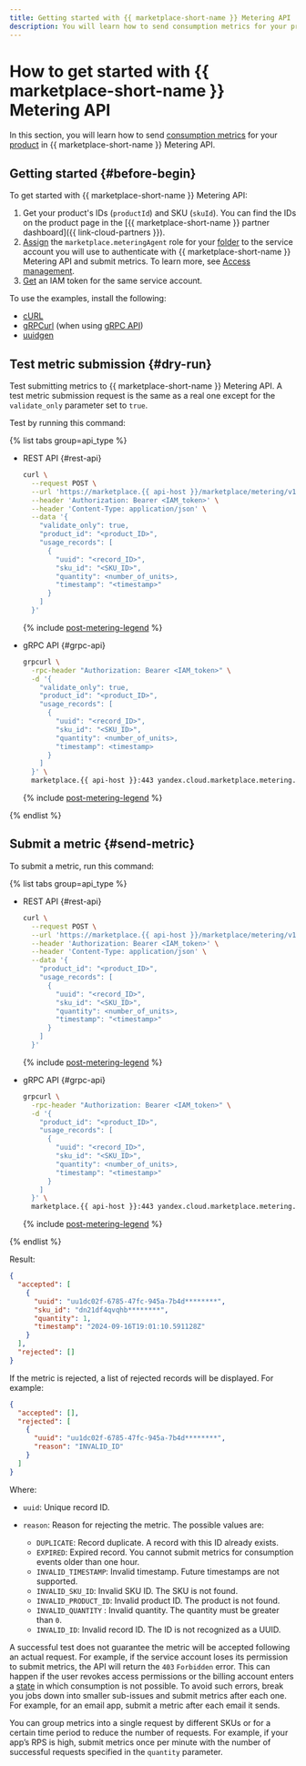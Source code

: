 ```yaml
---
title: Getting started with {{ marketplace-short-name }} Metering API
description: You will learn how to send consumption metrics for your product in {{ marketplace-short-name }} Metering API.
---
```


# How to get started with {{ marketplace-short-name }} Metering API

In this section, you will learn how to send [consumption metrics](../concepts/api-usage.md) for your [product](../concepts/product.md) in {{ marketplace-short-name }} Metering API.


## Getting started {#before-begin}

To get started with {{ marketplace-short-name }} Metering API:

1. Get your product's IDs (`productId`) and SKU (`skuId`). You can find the IDs on the product page in the [{{ marketplace-short-name }} partner dashboard]({{ link-cloud-partners }}).
1. [Assign](../../iam/operations/sa/assign-role-for-sa.md#binding-role-organization) the `marketplace.meteringAgent` role for your [folder](../../resource-manager/concepts/resources-hierarchy.md#folder) to the service account you will use to authenticate with {{ marketplace-short-name }} Metering API and submit metrics. To learn more, see [Access management](../security/index.md).
1. [Get](../../iam/concepts/authorization/iam-token) an IAM token for the same service account.

To use the examples, install the following:

* [cURL](https://curl.haxx.se)
* [gRPCurl](https://github.com/fullstorydev/grpcurl) (when using [gRPC API](../api-ref/ImageProductUsage/index))
* [uuidgen](https://uuidgen.org/)


## Test metric submission {#dry-run}

Test submitting metrics to {{ marketplace-short-name }} Metering API. A test metric submission request is the same as a real one except for the `validate_only` parameter set to `true`.

Test by running this command:

{% list tabs group=api_type %}

- REST API {#rest-api}

  ```bash
  curl \
    --request POST \
    --url 'https://marketplace.{{ api-host }}/marketplace/metering/v1/imageProductUsage/write' \
    --header 'Authorization: Bearer <IAM_token>' \
    --header 'Content-Type: application/json' \
    --data '{
      "validate_only": true,
      "product_id": "<product_ID>",
      "usage_records": [
        {
          "uuid": "<record_ID>",
          "sku_id": "<SKU_ID>",
          "quantity": <number_of_units>,
          "timestamp": "<timestamp>"
        }
      ]
    }'
  ```

  {% include [post-metering-legend](../../_includes/marketplace/post-metering-legend.md) %}

- gRPC API {#grpc-api}

  ```bash
  grpcurl \
    -rpc-header "Authorization: Bearer <IAM_token>" \
    -d '{
      "validate_only": true,
      "product_id": "<product_ID>",
      "usage_records": [
        {
          "uuid": "<record_ID>",
          "sku_id": "<SKU_ID>",
          "quantity": <number_of_units>,
          "timestamp": <timestamp>
        }
      ]
    }' \
    marketplace.{{ api-host }}:443 yandex.cloud.marketplace.metering.v1.ImageProductUsageService/Write
  ```

  {% include [post-metering-legend](../../_includes/marketplace/post-metering-legend.md) %}

{% endlist %}

## Submit a metric {#send-metric}

To submit a metric, run this command:

{% list tabs group=api_type %}

- REST API {#rest-api}

  ```bash
  curl \
    --request POST \
    --url 'https://marketplace.{{ api-host }}/marketplace/metering/v1/imageProductUsage/write' \
    --header 'Authorization: Bearer <IAM_token>' \
    --header 'Content-Type: application/json' \
    --data '{
      "product_id": "<product_ID>",
      "usage_records": [
        {
          "uuid": "<record_ID>",
          "sku_id": "<SKU_ID>",
          "quantity": <number_of_units>,
          "timestamp": "<timestamp>"
        }
      ]
    }'
  ```

  {% include [post-metering-legend](../../_includes/marketplace/post-metering-legend.md) %}

- gRPC API {#grpc-api}

  ```bash
  grpcurl \
    -rpc-header "Authorization: Bearer <IAM_token>" \
    -d '{
      "product_id": "<product_ID>",
      "usage_records": [
        {
          "uuid": "<record_ID>",
          "sku_id": "<SKU_ID>",
          "quantity": <number_of_units>,
          "timestamp": "<timestamp>"
        }
      ]
    }' \
    marketplace.{{ api-host }}:443 yandex.cloud.marketplace.metering.v1.ImageProductUsageService/Write
  ```

  {% include [post-metering-legend](../../_includes/marketplace/post-metering-legend.md) %}

{% endlist %}

Result:

```json
{
  "accepted": [
    {
      "uuid": "uu1dc02f-6785-47fc-945a-7b4d********",
      "sku_id": "dn21df4qvqhb********",
      "quantity": 1,
      "timestamp": "2024-09-16T19:01:10.591128Z"
    }
  ],
  "rejected": []
}
```

If the metric is rejected, a list of rejected records will be displayed. For example:

```json
{
  "accepted": [],
  "rejected": [
    {
      "uuid": "uu1dc02f-6785-47fc-945a-7b4d********",
      "reason": "INVALID_ID"
    }
  ]
}
```

Where:

* `uuid`: Unique record ID.
* `reason`: Reason for rejecting the metric. The possible values are:

    * `DUPLICATE`: Record duplicate. A record with this ID already exists.
    * `EXPIRED`: Expired record. You cannot submit metrics for consumption events older than one hour.
    * `INVALID_TIMESTAMP`: Invalid timestamp. Future timestamps are not supported.
    * `INVALID_SKU_ID`: Invalid SKU ID. The SKU is not found.
    * `INVALID_PRODUCT_ID`: Invalid product ID. The product is not found.
    * `INVALID_QUANTITY` : Invalid quantity. The quantity must be greater than `0`.
    * `INVALID_ID`: Invalid record ID. The ID is not recognized as a UUID.

A successful test does not guarantee the metric will be accepted following an actual request. For example, if the service account loses its permission to submit metrics, the API will return the `403` `Forbidden` error. This can happen if the user revokes access permissions or the billing account enters a [state](../../billing/concepts/billing-account-statuses) in which consumption is not possible. To avoid such errors, break you jobs down into smaller sub-issues and submit metrics after each one. For example, for an email app, submit a metric after each email it sends.

You can group metrics into a single request by different SKUs or for a certain time period to reduce the number of requests. For example, if your app’s RPS is high, submit metrics once per minute with the number of successful requests specified in the `quantity` parameter.